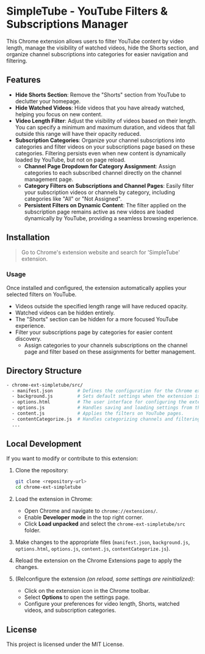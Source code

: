# SimpleTube - YouTube Filters & Subscriptions Manager

This Chrome extension allows users to filter YouTube content by video length, manage the visibility of watched videos, hide the Shorts section, and organize channel subscriptions into categories for easier navigation and filtering.

## Features

- **Hide Shorts Section**: Remove the "Shorts" section from YouTube to declutter your homepage.
- **Hide Watched Videos**: Hide videos that you have already watched, helping you focus on new content.
- **Video Length Filter**: Adjust the visibility of videos based on their length. You can specify a minimum and maximum duration, and videos that fall outside this range will have their opacity reduced.
- **Subscription Categories**: Organize your channel subscriptions into categories and filter videos on your subscriptions page based on these categories. Filtering persists even when new content is dynamically loaded by YouTube, but not on page reload.
    - **Channel Page Dropdown for Category Assignment**: Assign categories to each subscribed channel directly on the channel management page.
    - **Category Filters on Subscriptions and Channel Pages**: Easily filter your subscription videos or channels by category, including categories like "All" or "Not Assigned".
    - **Persistent Filters on Dynamic Content**: The filter applied on the subscription page remains active as new videos are loaded dynamically by YouTube, providing a seamless browsing experience.

## Installation

> Go to Chrome's extension website and search for 'SimpleTube' extension.

### Usage

Once installed and configured, the extension automatically applies your selected filters on YouTube.

- Videos outside the specified length range will have reduced opacity.
- Watched videos can be hidden entirely.
- The "Shorts" section can be hidden for a more focused YouTube experience.
- Filter your subscriptions page by categories for easier content discovery.
    - Assign categories to your channels subscriptions on the channel page and filter based on these assignments for better management.

## Directory Structure

```bash
- chrome-ext-simpletube/src/
  - manifest.json         # Defines the configuration for the Chrome extension, including permissions and entry points.
  - background.js         # Sets default settings when the extension is installed.
  - options.html          # The user interface for configuring the extension settings.
  - options.js            # Handles saving and loading settings from the options page.
  - content.js            # Applies the filters on YouTube pages.
  - contentCategorize.js  # Handles categorizing channels and filtering subscriptions.
  ...
```

## Local Development

If you want to modify or contribute to this extension:

1. Clone the repository:

    ```bash
    git clone <repository-url>
    cd chrome-ext-simpletube
    ```

2. Load the extension in Chrome:

    - Open Chrome and navigate to `chrome://extensions/`.
    - Enable **Developer mode** in the top right corner.
    - Click **Load unpacked** and select the `chrome-ext-simpletube/src` folder.

3. Make changes to the appropriate files (`manifest.json`, `background.js`, `options.html`, `options.js`, `content.js`, `contentCategorize.js`).
4. Reload the extension on the Chrome Extensions page to apply the changes.
5. (Re)configure the extension _(on reload, some settings are reinitialized)_:

    - Click on the extension icon in the Chrome toolbar.
    - Select **Options** to open the settings page.
    - Configure your preferences for video length, Shorts, watched videos, and subscription categories.

## License

This project is licensed under the MIT License.
